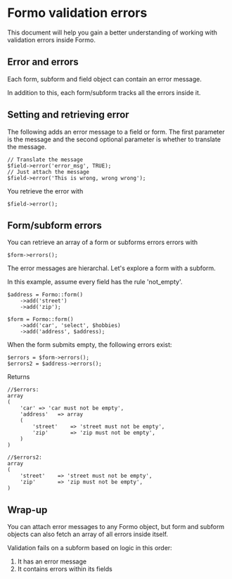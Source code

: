 # Formo validation errors

This document will help you gain a better understanding of working with validation errors inside Formo.

## Error and errors
Each form, subform and field object can contain an error message.

In addition to this, each form/subform tracks all the errors inside it.

## Setting and retrieving error
The following adds an error message to a field or form. The first parameter is the message and the second optional parameter is whether to translate the message.

	// Translate the message
	$field->error('error_msg', TRUE);
	// Just attach the message
	$field->error('This is wrong, wrong wrong');
	
You retrieve the error with

	$field->error();

## Form/subform errors
You can retrieve an array of a form or subforms errors errors with

	$form->errors();
	
The error messages are hierarchal. Let's explore a form with a subform.

In this example, assume every field has the rule 'not_empty'.

	$address = Formo::form()
		->add('street')
		->add('zip');
		
	$form = Formo::form()
		->add('car', 'select', $hobbies)
		->add('address', $address);
		
When the form submits empty, the following errors exist:

	$errors = $form->errors();
	$errors2 = $address->errors();

Returns
	
	
	//$errors:
	array
	(
		'car' => 'car must not be empty',
		'address'	=> array
		(
			'street'	=> 'street must not be empty',
			'zip'		=> 'zip must not be empty',
		)
	)
	
	//$errors2:
	array
	(
		'street'	=> 'street must not be empty',
		'zip'		=> 'zip must not be empty',
	)
	
## Wrap-up

You can attach error messages to any Formo object, but form and subform objects can also fetch an array of all errors inside itself.

Validation fails on a subform based on logic in this order:

1. It has an error message
1. It contains errors within its fields